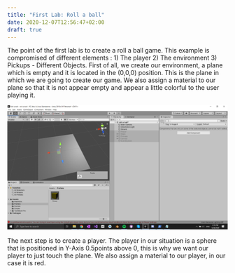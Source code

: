 ```yaml
---
title: "First Lab: Roll a ball"
date: 2020-12-07T12:56:47+02:00
draft: true
---
```


The point of the first lab is to create a roll a ball game. This example is compromised of different elements : 1) The player 2) The environment 3) Pickups - Different Objects.
First of all, we create our environment, a plane which is empty and it is located in the (0,0,0) position. This is the plane in which we are going to create our game.
We also assign a material to our plane so that it is not appear empty and appear a little colorful to the user playing it.

![alt text](https://raw.githubusercontent.com/petrosKon/Kontrazis/master/static/images/Ground.png?token=ANKTKGDQVATSDQQSSM4X33S7Z6H4W "Ground")

The next step is to create a player. The player in our situation is a sphere that is positioned in Y-Axis 0.5points above 0, this is why we want our player to just touch the plane.
We also assign a material to our player, in our case it is red.
